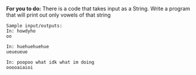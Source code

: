 **For you to do:**
There is a code that takes input as a String.
Write a program that will print out only vowels of that string

```
Sample input/outputs:
In: howdyho
oo

In: huehuehuehue
ueueueue

In: poopoo what idk what im doing
ooooaiaioi
```